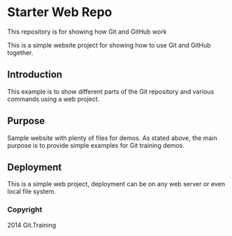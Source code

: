 # Starter Web Repo

This repository is for showing how Git and GitHub work

This is a simple website project for
showing how to use Git and GitHub together.

## Introduction

This example is to show different parts
of the Git repository and various commands
using a web project.

## Purpose

Sample website with plenty of files for demos.
As stated above, the main purpose is to
provide simple examples for Git training
demos.

## Deployment

This is a simple web project, deployment
can be on any web server or even local
file system.

### Copyright
2014 Git.Training